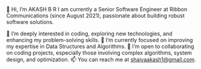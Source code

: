 👋 Hi, I’m AKASH B R
I am currently a Senior Software Engineer at Ribbon Communications (since August 2021), passionate about building robust software solutions.

👀 I’m deeply interested in coding, exploring new technologies, and enhancing my problem-solving skills.
🌱 I’m currently focused on improving my expertise in Data Structures and Algorithms.
💞️ I’m open to collaborating on coding projects, especially those involving complex algorithms, system design, and optimization.
📫 You can reach me at shaivaakash1@gmail.com.
